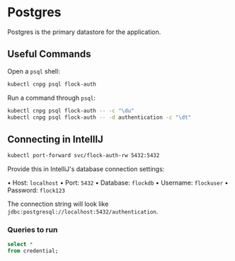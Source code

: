 # Postgres

Postgres is the primary datastore for the application.

## Useful Commands

Open a `psql` shell:

```bash
kubectl cnpg psql flock-auth
```

Run a command through `psql`:

```bash
kubectl cnpg psql flock-auth -- -c "\du"
kubectl cnpg psql flock-auth -- -d authentication -c "\dt"
```

## Connecting in IntellIJ

```bash
kubectl port-forward svc/flock-auth-rw 5432:5432 
```

Provide this in IntelliJ's database connection settings:

• Host: `localhost` 
• Port: `5432` 
• Database: `flockdb`
• Username: `flockuser`
• Password: `flock123`

The connection string will look like `jdbc:postgresql://localhost:5432/authentication`.

### Queries to run

```sql
select *
from credential;
```
